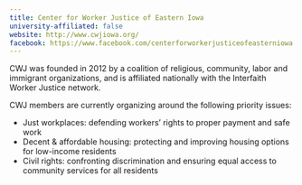 ```yaml
---
title: Center for Worker Justice of Eastern Iowa
university-affiliated: false
website: http://www.cwjiowa.org/
facebook: https://www.facebook.com/centerforworkerjusticeofeasterniowa
---
```


CWJ was founded in 2012 by a coalition of religious, community, labor and immigrant organizations, and is affiliated nationally with the Interfaith Worker Justice network.

CWJ members are currently organizing around the following priority issues:

- Just workplaces: defending workers’ rights to proper payment and safe work
- Decent & affordable housing: protecting and improving housing options for low-income residents
- Civil rights: confronting discrimination and ensuring equal access to community services for all residents
